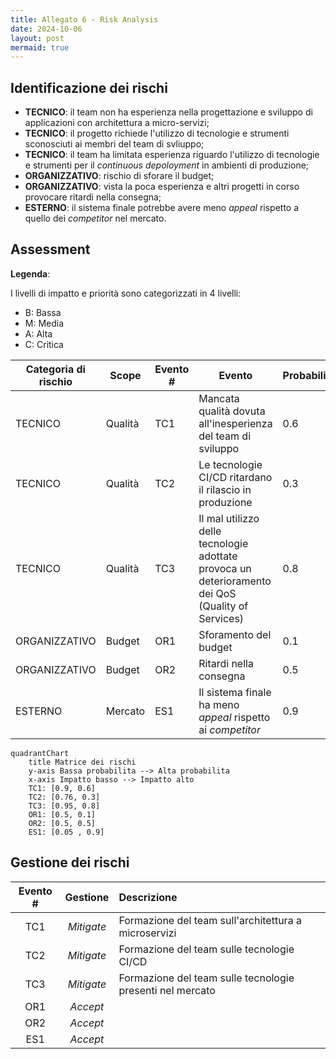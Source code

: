 ```yaml
---
title: Allegato 6 - Risk Analysis
date: 2024-10-06
layout: post
mermaid: true
---
```


## Identificazione dei rischi

- **TECNICO**: il team non ha esperienza nella progettazione e sviluppo di applicazioni con architettura a micro-servizi;
- **TECNICO**: il progetto richiede l'utilizzo di tecnologie e strumenti sconosciuti ai membri del team di svliuppo;
- **TECNICO**: il team ha limitata esperienza riguardo l'utilizzo di tecnologie e strumenti per il _continuous depoloyment_ in ambienti di produzione;
- **ORGANIZZATIVO**: rischio di sforare il budget;
- **ORGANIZZATIVO**: vista la poca esperienza e altri progetti in corso provocare ritardi nella consegna;
- **ESTERNO**: il sistema finale potrebbe avere meno _appeal_ rispetto a quello dei _competitor_ nel mercato.

## Assessment

**Legenda**:

I livelli di impatto e priorità sono categorizzati in 4 livelli:

- B: Bassa
- M: Media
- A: Alta
- C: Critica

| Categoria di rischio | Scope | Evento # | Evento | Probabilità | Impatto | Priorità |
|---|---|---|---|---|---|----|
| TECNICO | Qualità | TC1 | Mancata qualità dovuta all'inesperienza del team di sviluppo | 0.6 | C | A |
| TECNICO | Qualità | TC2 | Le tecnologie CI/CD ritardano il rilascio in produzione | 0.3 | A | A |
| TECNICO | Qualità | TC3 | Il mal utilizzo delle tecnologie adottate provoca un deterioramento dei QoS (Quality of Services) | 0.8 | C | C |
| ORGANIZZATIVO | Budget | OR1 | Sforamento del budget | 0.1 | M | B |
| ORGANIZZATIVO | Budget | OR2 | Ritardi nella consegna | 0.5 | M | B |
| ESTERNO | Mercato | ES1 | Il sistema finale ha meno _appeal_ rispetto ai _competitor_ | 0.9 | B | B |

```mermaid
quadrantChart
    title Matrice dei rischi
    y-axis Bassa probabilita --> Alta probabilita
    x-axis Impatto basso --> Impatto alto
    TC1: [0.9, 0.6]
    TC2: [0.76, 0.3]
    TC3: [0.95, 0.8]
    OR1: [0.5, 0.1]
    OR2: [0.5, 0.5]
    ES1: [0.05 , 0.9]
```

## Gestione dei rischi

| Evento # | Gestione | Descrizione |
|:----:|:---:|:---|
| TC1 | _Mitigate_ | Formazione del team sull'architettura a microservizi |
| TC2 | _Mitigate_ | Formazione del team sulle tecnologie CI/CD |
| TC3 | _Mitigate_   | Formazione del team sulle tecnologie presenti nel mercato |
| OR1 | _Accept_ | |
| OR2 | _Accept_ | |
| ES1 | _Accept_ | |
